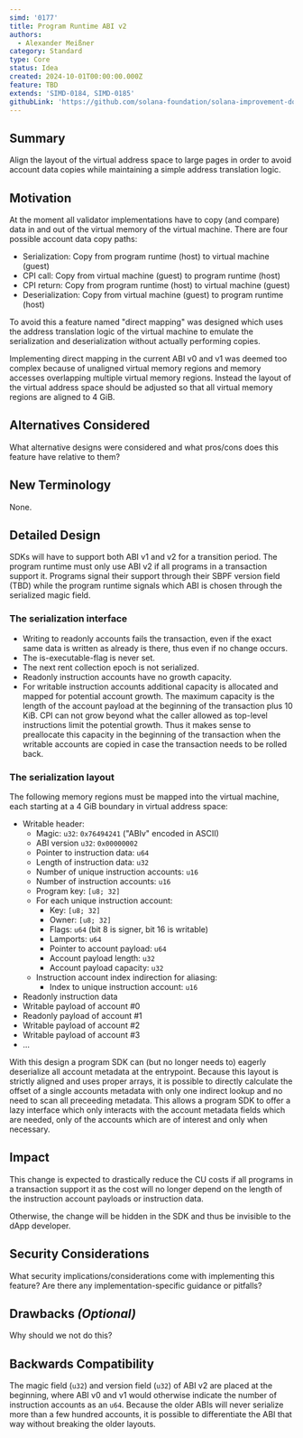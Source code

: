 ```yaml
---
simd: '0177'
title: Program Runtime ABI v2
authors:
  - Alexander Meißner
category: Standard
type: Core
status: Idea
created: 2024-10-01T00:00:00.000Z
feature: TBD
extends: 'SIMD-0184, SIMD-0185'
githubLink: 'https://github.com/solana-foundation/solana-improvement-documents/pull/177'
---
```


## Summary

Align the layout of the virtual address space to large pages in order to avoid
account data copies while maintaining a simple address translation logic.

## Motivation

At the moment all validator implementations have to copy (and compare) data in
and out of the virtual memory of the virtual machine. There are four possible
account data copy paths:

- Serialization: Copy from program runtime (host) to virtual machine (guest)
- CPI call: Copy from virtual machine (guest) to program runtime (host)
- CPI return: Copy from program runtime (host) to virtual machine (guest)
- Deserialization: Copy from virtual machine (guest) to program runtime (host)

To avoid this a feature named "direct mapping" was designed which uses the
address translation logic of the virtual machine to emulate the serialization
and deserialization without actually performing copies.

Implementing direct mapping in the current ABI v0 and v1 was deemed too complex
because of unaligned virtual memory regions and memory accesses overlapping
multiple virtual memory regions. Instead the layout of the virtual address
space should be adjusted so that all virtual memory regions are aligned to
4 GiB.

## Alternatives Considered

What alternative designs were considered and what pros/cons does this feature
have relative to them?

## New Terminology

None.

## Detailed Design

SDKs will have to support both ABI v1 and v2 for a transition period. The
program runtime must only use ABI v2 if all programs in a transaction support
it. Programs signal their support through their SBPF version field (TBD) while
the program runtime signals which ABI is chosen through the serialized magic
field.

### The serialization interface

- Writing to readonly accounts fails the transaction, even if the exact same
data is written as already is there, thus even if no change occurs.
- The is-executable-flag is never set.
- The next rent collection epoch is not serialized.
- Readonly instruction accounts have no growth capacity.
- For writable instruction accounts additional capacity is allocated and mapped
for potential account growth. The maximum capacity is the length of the account
payload at the beginning of the transaction plus 10 KiB. CPI can not grow
beyond what the caller allowed as top-level instructions limit the potential
growth. Thus it makes sense to preallocate this capacity in the beginning of
the transaction when the writable accounts are copied in case the transaction
needs to be rolled back.

### The serialization layout

The following memory regions must be mapped into the virtual machine,
each starting at a 4 GiB boundary in virtual address space:

- Writable header:
  - Magic: `u32`: `0x76494241` ("ABIv" encoded in ASCII)
  - ABI version `u32`: `0x00000002`
  - Pointer to instruction data: `u64`
  - Length of instruction data: `u32`
  - Number of unique instruction accounts: `u16`
  - Number of instruction accounts: `u16`
  - Program key: `[u8; 32]`
  - For each unique instruction account:
    - Key: `[u8; 32]`
    - Owner: `[u8; 32]`
    - Flags: `u64` (bit 8 is signer, bit 16 is writable)
    - Lamports: `u64`
    - Pointer to account payload: `u64`
    - Account payload length: `u32`
    - Account payload capacity: `u32`
  - Instruction account index indirection for aliasing:
    - Index to unique instruction account: `u16`
- Readonly instruction data
- Writable payload of account #0
- Readonly payload of account #1
- Writable payload of account #2
- Writable payload of account #3
- ...

With this design a program SDK can (but no longer needs to) eagerly deserialize
all account metadata at the entrypoint. Because this layout is strictly aligned
and uses proper arrays, it is possible to directly calculate the offset of a
single accounts metadata with only one indirect lookup and no need to scan all
preceeding metadata. This allows a program SDK to offer a lazy interface which
only interacts with the account metadata fields which are needed, only of the
accounts which are of interest and only when necessary.

## Impact

This change is expected to drastically reduce the CU costs if all programs in
a transaction support it as the cost will no longer depend on the length of the
instruction account payloads or instruction data.

Otherwise, the change will be hidden in the SDK and thus be invisible to the
dApp developer.

## Security Considerations

What security implications/considerations come with implementing this feature?
Are there any implementation-specific guidance or pitfalls?

## Drawbacks *(Optional)*

Why should we not do this?

## Backwards Compatibility

The magic field (`u32`) and version field (`u32`) of ABI v2 are placed at the
beginning, where ABI v0 and v1 would otherwise indicate the number of
instruction accounts as an `u64`. Because the older ABIs will never serialize
more than a few hundred accounts, it is possible to differentiate the ABI
that way without breaking the older layouts.

